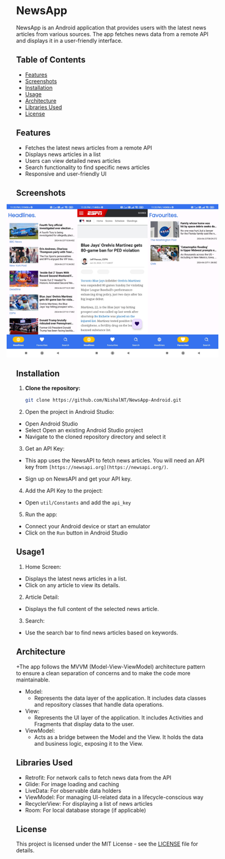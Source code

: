 # NewsApp

NewsApp is an Android application that provides users with the latest news articles from various sources. The app fetches news data from a remote API and displays it in a user-friendly interface.

## Table of Contents

- [Features](#features)
- [Screenshots](#screenshots)
- [Installation](#installation)
- [Usage](#usage)
- [Architecture](#architecture)
- [Libraries Used](#libraries-used)
- [License](#license)

## Features

- Fetches the latest news articles from a remote API
- Displays news articles in a list
- Users can view detailed news articles
- Search functionality to find specific news articles
- Responsive and user-friendly UI

## Screenshots

<div style="display:flex;justify-content:center; align-items:center; width:100%; height:auto;">
   <img src="screenshots/headlines.jpg" height="400" width="200"> 
   <img src="screenshots/headlines2.jpg" height="400" width="200"> 
   <img src="screenshots/fav.jpg" height="400" width="200">
</div>

## Installation

1. **Clone the repository:**

   ```bash
   git clone https://github.com/NishalNT/NewsApp-Android.git
   ```
2. Open the project in Android Studio:

  + Open Android Studio
  + Select Open an existing Android Studio project
  + Navigate to the cloned repository directory and select it
  
3. Get an API Key:

  + This app uses the NewsAPI to fetch news articles. You will need an API key from `[https://newsapi.org](https://newsapi.org/)`.

  + Sign up on NewsAPI and get your API key.
4. Add the API Key to the project:
  + Open `util/Constants` and add the `api_key`
  
5. Run the app:

  + Connect your Android device or start an emulator
  + Click on the `Run` button in Android Studio
## Usage1
1. Home Screen:

  + Displays the latest news articles in a list.
  + Click on any article to view its details.
2. Article Detail:

  + Displays the full content of the selected news article.
3. Search:

  + Use the search bar to find news articles based on keywords.
## Architecture
 +The app follows the MVVM (Model-View-ViewModel) architecture pattern to ensure a clean separation of concerns and to make the code more maintainable.
   + Model:
     + Represents the data layer of the application. It includes data classes and repository classes that handle data operations.
   + View:
     + Represents the UI layer of the application. It includes Activities and Fragments that display data to the user.
   + ViewModel:
     + Acts as a bridge between the Model and the View. It holds the data and business logic, exposing it to the View.
## Libraries Used
+ Retrofit: For network calls to fetch news data from the API
+ Glide: For image loading and caching
+ LiveData: For observable data holders
+ ViewModel: For managing UI-related data in a lifecycle-conscious way
+ RecyclerView: For displaying a list of news articles
+ Room: For local database storage (if applicable)

## License
This project is licensed under the MIT License - see the [LICENSE](LICENSE) file for details.
